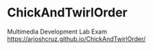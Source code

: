 # ChickAndTwirlOrder
Multimedia Development Lab Exam <br>
https://arjoshcruz.github.io/ChickAndTwirlOrder/
